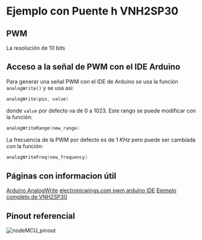 # Ejemplo con Puente h  VNH2SP30

## PWM
La resolución de 10 bits

## Acceso a la señal de PWM con el IDE Arduino

Para generar una señal PWM con el IDE de Arduino se usa la función `analogWrite()` y se usa asi:
```cpp
analogWrite(pin, value)
```
donde `value` por defecto va de 0 a 1023. Este rango se puede modificar con la función:
```cpp
analogWriteRange(new_range)
```
La frecuencia de la PWM por defecto es de 1 _KHz_ pero puede ser cambiada con la función:
```cpp
analogWriteFreq(new_frequency)
```
## Páginas con informacion útil
[Arduino AnalogWrite](https://www.arduino.cc/reference/en/language/functions/analog-io/analogwrite/)
[electronicwings.com pwm arduino IDE](https://www.electronicwings.com/nodemcu/nodemcu-pwm-with-arduino-ide)
[Ejemplo completo de VNH2SP30](https://www.puntoflotante.net/DRIVER-VNH2SP30-PWM-PUENTE-H-MOTORES-CD.htm)
## Pinout referencial
![nodeMCU_pinout](https://www.luisllamas.es/wp-content/uploads/2018/06/esp8266-nodemcu-pinout.png)
